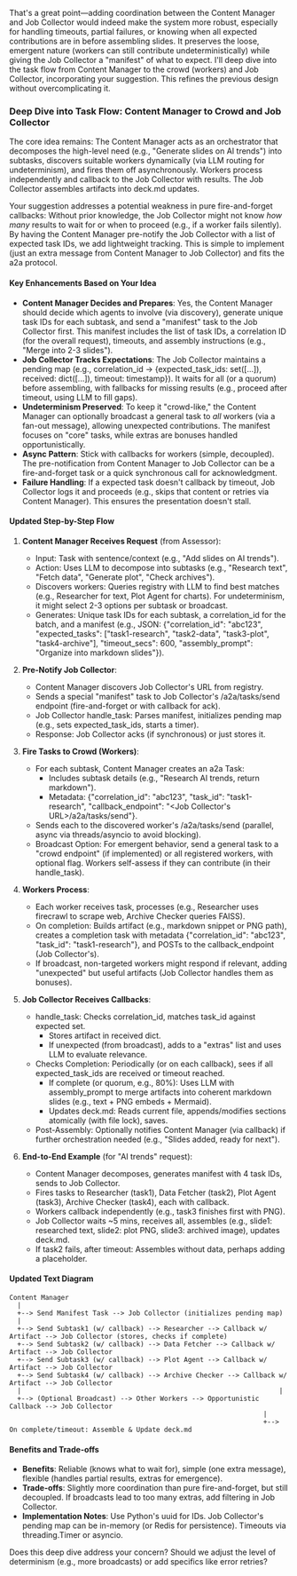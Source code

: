 That's a great point—adding coordination between the Content Manager and Job Collector would indeed make the system more robust, especially for handling timeouts, partial failures, or knowing when all expected contributions are in before assembling slides. It preserves the loose, emergent nature (workers can still contribute undeterministically) while giving the Job Collector a "manifest" of what to expect. I'll deep dive into the task flow from Content Manager to the crowd (workers) and Job Collector, incorporating your suggestion. This refines the previous design without overcomplicating it.

### Deep Dive into Task Flow: Content Manager to Crowd and Job Collector
The core idea remains: The Content Manager acts as an orchestrator that decomposes the high-level need (e.g., "Generate slides on AI trends") into subtasks, discovers suitable workers dynamically (via LLM routing for undeterminism), and fires them off asynchronously. Workers process independently and callback to the Job Collector with results. The Job Collector assembles artifacts into deck.md updates.

Your suggestion addresses a potential weakness in pure fire-and-forget callbacks: Without prior knowledge, the Job Collector might not know *how many* results to wait for or when to proceed (e.g., if a worker fails silently). By having the Content Manager pre-notify the Job Collector with a list of expected task IDs, we add lightweight tracking. This is simple to implement (just an extra message from Content Manager to Job Collector) and fits the a2a protocol.

#### Key Enhancements Based on Your Idea
- **Content Manager Decides and Prepares**: Yes, the Content Manager should decide which agents to involve (via discovery), generate unique task IDs for each subtask, and send a "manifest" task to the Job Collector first. This manifest includes the list of task IDs, a correlation ID (for the overall request), timeouts, and assembly instructions (e.g., "Merge into 2-3 slides").
- **Job Collector Tracks Expectations**: The Job Collector maintains a pending map (e.g., correlation_id -> {expected_task_ids: set([...]), received: dict([...]), timeout: timestamp}). It waits for all (or a quorum) before assembling, with fallbacks for missing results (e.g., proceed after timeout, using LLM to fill gaps).
- **Undeterminism Preserved**: To keep it "crowd-like," the Content Manager can optionally broadcast a general task to *all* workers (via a fan-out message), allowing unexpected contributions. The manifest focuses on "core" tasks, while extras are bonuses handled opportunistically.
- **Async Pattern**: Stick with callbacks for workers (simple, decoupled). The pre-notification from Content Manager to Job Collector can be a fire-and-forget task or a quick synchronous call for acknowledgment.
- **Failure Handling**: If a expected task doesn't callback by timeout, Job Collector logs it and proceeds (e.g., skips that content or retries via Content Manager). This ensures the presentation doesn't stall.

#### Updated Step-by-Step Flow
1. **Content Manager Receives Request** (from Assessor):
   - Input: Task with sentence/context (e.g., "Add slides on AI trends").
   - Action: Uses LLM to decompose into subtasks (e.g., "Research text", "Fetch data", "Generate plot", "Check archives").
   - Discovers workers: Queries registry with LLM to find best matches (e.g., Researcher for text, Plot Agent for charts). For undeterminism, it might select 2-3 options per subtask or broadcast.
   - Generates: Unique task IDs for each subtask, a correlation_id for the batch, and a manifest (e.g., JSON: {"correlation_id": "abc123", "expected_tasks": ["task1-research", "task2-data", "task3-plot", "task4-archive"], "timeout_secs": 600, "assembly_prompt": "Organize into markdown slides"}).

2. **Pre-Notify Job Collector**:
   - Content Manager discovers Job Collector's URL from registry.
   - Sends a special "manifest" task to Job Collector's /a2a/tasks/send endpoint (fire-and-forget or with callback for ack).
   - Job Collector handle_task: Parses manifest, initializes pending map (e.g., sets expected_task_ids, starts a timer).
   - Response: Job Collector acks (if synchronous) or just stores it.

3. **Fire Tasks to Crowd (Workers)**:
   - For each subtask, Content Manager creates an a2a Task:
     - Includes subtask details (e.g., "Research AI trends, return markdown").
     - Metadata: {"correlation_id": "abc123", "task_id": "task1-research", "callback_endpoint": "<Job Collector's URL>/a2a/tasks/send"}.
   - Sends each to the discovered worker's /a2a/tasks/send (parallel, async via threads/asyncio to avoid blocking).
   - Broadcast Option: For emergent behavior, send a general task to a "crowd endpoint" (if implemented) or all registered workers, with optional flag. Workers self-assess if they can contribute (in their handle_task).

4. **Workers Process**:
   - Each worker receives task, processes (e.g., Researcher uses firecrawl to scrape web, Archive Checker queries FAISS).
   - On completion: Builds artifact (e.g., markdown snippet or PNG path), creates a completion task with metadata {"correlation_id": "abc123", "task_id": "task1-research"}, and POSTs to the callback_endpoint (Job Collector's).
   - If broadcast, non-targeted workers might respond if relevant, adding "unexpected" but useful artifacts (Job Collector handles them as bonuses).

5. **Job Collector Receives Callbacks**:
   - handle_task: Checks correlation_id, matches task_id against expected set.
     - Stores artifact in received dict.
     - If unexpected (from broadcast), adds to a "extras" list and uses LLM to evaluate relevance.
   - Checks Completion: Periodically (or on each callback), sees if all expected_task_ids are received or timeout reached.
     - If complete (or quorum, e.g., 80%): Uses LLM with assembly_prompt to merge artifacts into coherent markdown slides (e.g., text + PNG embeds + Mermaid).
     - Updates deck.md: Reads current file, appends/modifies sections atomically (with file lock), saves.
   - Post-Assembly: Optionally notifies Content Manager (via callback) if further orchestration needed (e.g., "Slides added, ready for next").

6. **End-to-End Example** (for "AI trends" request):
   - Content Manager decomposes, generates manifest with 4 task IDs, sends to Job Collector.
   - Fires tasks to Researcher (task1), Data Fetcher (task2), Plot Agent (task3), Archive Checker (task4), each with callback.
   - Workers callback independently (e.g., task3 finishes first with PNG).
   - Job Collector waits ~5 mins, receives all, assembles (e.g., slide1: researched text, slide2: plot PNG, slide3: archived image), updates deck.md.
   - If task2 fails, after timeout: Assembles without data, perhaps adding a placeholder.

#### Updated Text Diagram
```
Content Manager
  |
  +--> Send Manifest Task --> Job Collector (initializes pending map)
  |
  +--> Send Subtask1 (w/ callback) --> Researcher --> Callback w/ Artifact --> Job Collector (stores, checks if complete)
  +--> Send Subtask2 (w/ callback) --> Data Fetcher --> Callback w/ Artifact --> Job Collector
  +--> Send Subtask3 (w/ callback) --> Plot Agent --> Callback w/ Artifact --> Job Collector
  +--> Send Subtask4 (w/ callback) --> Archive Checker --> Callback w/ Artifact --> Job Collector
  |                                                                 |
  +--> (Optional Broadcast) --> Other Workers --> Opportunistic Callback --> Job Collector
                                                                |
                                                                +--> On complete/timeout: Assemble & Update deck.md
```

#### Benefits and Trade-offs
- **Benefits**: Reliable (knows what to wait for), simple (one extra message), flexible (handles partial results, extras for emergence).
- **Trade-offs**: Slightly more coordination than pure fire-and-forget, but still decoupled. If broadcasts lead to too many extras, add filtering in Job Collector.
- **Implementation Notes**: Use Python's uuid for IDs. Job Collector's pending map can be in-memory (or Redis for persistence). Timeouts via threading.Timer or asyncio.

Does this deep dive address your concern? Should we adjust the level of determinism (e.g., more broadcasts) or add specifics like error retries?